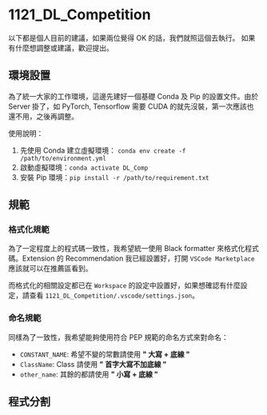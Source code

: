 # 1121_DL_Competition

以下都是個人目前的建議，如果兩位覺得 OK 的話，我們就照這個去執行。
如果有什麼想調整或建議，歡迎提出。

## 環境設置

為了統一大家的工作環境，這邊先建好一個基礎 Conda 及 Pip 的設置文件。由於 Server 掛了，如 PyTorch, Tensorflow 需要 CUDA 的就先沒裝，第一次應該也還不用，之後再調整。

使用說明：

1. 先使用 Conda 建立虛擬環境： `conda env create -f /path/to/environment.yml`
2. 啟動虛擬環境：`conda activate DL_Comp`
3. 安裝 Pip 環境：`pip install -r /path/to/requirement.txt`

## 規範

### 格式化規範

為了一定程度上的程式碼一致性，我希望統一使用 Black formatter 來格式化程式碼。Extension 的 Recommendation 我已經設置好，打開 `VSCode Marketplace` 應該就可以在推薦區看到。

而格式化的相關設定都已在 `Workspace` 的設定中設置好，如果想確認有什麼設定，請查看 `1121_DL_Competition/.vscode/settings.json`。

### 命名規範

同樣為了一致性，我希望能夠使用符合 PEP 規範的命名方式來對命名：

- `CONSTANT_NAME`: 希望不變的常數請使用 **" 大寫 + 底線 "**
- `ClassName`: Class 請使用 **" 首字大寫不加底線 "**
- `other_name`: 其餘的都請使用 **" 小寫 + 底線 "**

## 程式分割
